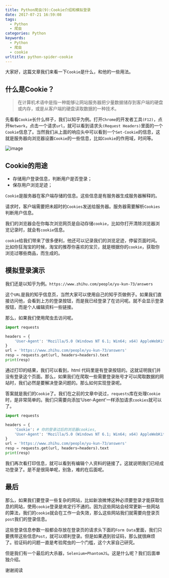 ```yaml
---
title: Python爬虫(9):Cookie介绍和模拟登录
date: 2017-07-21 16:59:08
tags:
  - Python
  - 爬虫
categories: Python
keywords:
  - Python
  - 爬虫
  - cookie
urltitle: python-spider-cookie
---
```

大家好，这篇文章我们来看一下`Cookie`是什么，和他的一些用法。
<!-- more -->

## 什么是Cookie？

> 在计算机术语中是指一种能够让网站服务器把少量数据储存到客户端的硬盘或内存，或是从客户端的硬盘读取数据的一种技术。

先看看`Cookie`长什么样子，我们以知乎为例。打开`Chrome`的开发者工具`(F12)`，点开`Network`，点击一个请求`url`，就可以看到请求头`(Request Headers)`里面的一个`Cookie`信息了。当然我们从上面的响应头中可以看到一个`Set-Cookie`的信息，这就是服务器向浏览器设置`Cookie`的一些信息，比如`Cookie`的作用域，时间等。

![image](http://imgout.ph.126.net/56773106/cookie.jpg)

## Cookie的用途

- 存储用户登录信息，判断用户是否登录；
- 保存用户浏览足迹；

`Cookie`是服务器在客户端存储的信息。这些信息是有服务器生成服务器解释的。

请求时，客户端需要把未超时的`Cookies`发送给服务器。服务器需要解析`Cookies`判断用户信息。

我们的浏览器会在你每次浏览网页是自动存储`cookie`，比如你打开清除浏览器浏览记录时，就会有`cookie`信息。

`cookie`给我们带来了很多便利，他还可以记录我们的浏览足迹，停留页面时间。比如你狂淘宝的时候，淘宝的推荐你喜欢的宝贝，就是根据你的`cookie`，获取你浏览过哪些商品，而生成的。

## 模拟登录演示

我们还是以知乎为例。`https://www.zhihu.com/people/yu-kun-73/answers`

这个`URL`是我的知乎信息页，当然大家可以使用自己的知乎页做例子。如果我们直接访问他，会看到上方的登录按钮，而是我已经登录了在访问呢。就不会显示登录按钮，而是个人编辑资料一些链接。

那么，如果我们使用爬虫去访问呢。

```Python
import requests

headers = {
	'User-Agent': 'Mozilla/5.0 (Windows NT 6.1; Win64; x64) AppleWebKit/537.36 (KHTML, like Gecko) Chrome/59.0.3071.115 Safari/537.36'
}
url = 'https://www.zhihu.com/people/yu-kun-73/answers'
resp = requests.get(url, headers=headers).text
print(resp)
```

通过打印的结果，我们可以看到，html 代码里是有登录按钮的。这就证明我们并没有登录这个页面。那么，如果我们在爬取一些需要登录账号才可以爬取数据的网站时，我们必然是要解决登录问题的。那么如何实现登录呢。

答案就是我们的`Cookie`了。我们在之前的文章中说过，`requests`库在处理`Cookie`时，是非常简单的。我们只需要向添加‘User-Agent’一样添加请求`cookies`就可以了。

```Python
import requests

headers = {
	'Cookie': # 你的登录过后的浏览器cookies,
	'User-Agent': 'Mozilla/5.0 (Windows NT 6.1; Win64; x64) AppleWebKit/537.36 (KHTML, like Gecko) Chrome/59.0.3071.115 Safari/537.36'
}
url = 'https://www.zhihu.com/people/yu-kun-73/answers'
resp = requests.get(url, headers=headers).text
print(resp)
```

我们再次看打印信息，就可以看到有编辑个人资料的链接了。这就说明我们已经成功登录了。是不是很简单呢，别急，难的在后面呢。

## 最后

那么，如果我们要登录一些复杂的网站，比如新浪微博这种必须要登录才能获取信息的网站，使用`cookie`登录是肯定行不通的。因为这些网站会经常更新一些网站的算法，我们的`cookie`就会在工作一会失效，那么这些网站我们就需要向登录页`post`我们的登录信息。

这些登录信息参数一般都会存放在登录页的请求头下面的`Form Data`里面，我们只要携带这些信息`Post`，就可以顺利登录。但是如果遇到验证码，那么就很麻烦了。验证码的问题一直是考验爬虫的一个门槛，这个大家自己研究。

但是我们有一个最后的大杀器，`Selenium+PhantomJS`。这是什么呢？我们后面单独介绍。

谢谢阅读
